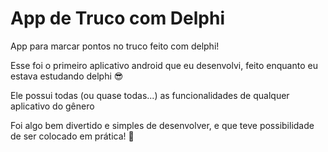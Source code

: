 # App de Truco com Delphi
 App para marcar pontos no truco feito com delphi!

 Esse foi o primeiro aplicativo android que eu desenvolvi, feito enquanto eu estava estudando delphi 😎

 Ele possui todas (ou quase todas...) as funcionalidades de qualquer aplicativo do gênero

 Foi algo bem divertido e simples de desenvolver, e que teve possibilidade de ser colocado em prática! 🫶

